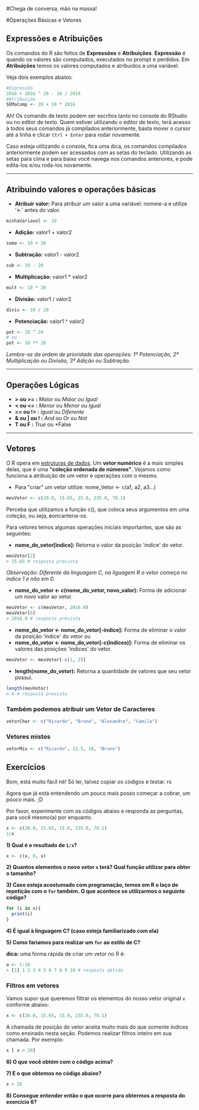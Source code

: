 #Chega de conversa, mão na massa!

#Operações Básicas e Vetores

## Expressões e Atribuições
Os comandos do R são feitos de **Expressões** e **Atribuições**. **Expressão** é quando os valores são computados, executados no prompt e perdidos. Em **Atribuições** temos os valores computados e atribuidos a uma variável.

Veja dois exemplos abaixo:

```r
#Expressão
2016 + 2016 ^ 20 - 10 / 2016
#Atribuição
SEMaComp <- 20 + 10 * 2016
```
Ah! Os comando de texto podem ser escritos tanto no console do RStudio ou no editor de texto. Quem estiver utilizando o editor de texto, terá acesso à todos seus comandos já compilados anteriormente, basta mover o cursor até a linha e clicar `Ctrl + Enter` para rodar novamente.

Caso esteja utilizando o console, fica uma dica, os comandos compilados anteriormente podem ser acessados com as setas do teclado. Utilizando as setas para cima e para baixo você navega nos comandos anteriores, e pode edita-los e/ou roda-los novamente.


---


## Atribuindo valores e operações básicas
* **Atribuir valor:** Para atribuir um valor a uma variável: nomeie-a e utilize '<-' antes do valor.
```r
minhaVariavel <- 10
```
* **Adição:** valor1 + valor2
```r
soma <- 10 + 20
```
* **Subtração:** valor1 - valor2
```r
sub <- 10 - 20
```
* **Multiplicação:** valor1 * valor2
```r
mult <- 10 * 20
```
* **Divisão:** valor1 / valor2
```r
divis <- 10 / 20
```
* **Potenciação:** valor1 ^ valor2
```r
pot <- 10 ^ 20
# ou
pot <- 10 ** 20
```

*Lembre-se da ordem de prioridade das operações: 1º Potenciação, 2º Multiplicação ou Divisão, 3º Adição ou Subtração.*


---


## Operações Lógicas
* **> ou >= :** *Maior* ou *Maior ou Igual*
* **< ou <= :** *Menor* ou *Menor ou Igual*
* **== ou != :** *Igual* ou *Diferente*
* **& ou | ou ! :** *And* ou *Or* ou *Not*
* **T ou F :** *True* ou *False


---


## Vetores

O R opera em [estruturas de dados](https://pt.wikipedia.org/wiki/Estrutura_de_dados). Um **vetor numérico** é a mais simples delas, que é uma **"coleção ordenada de números"**. Vejamos como funciona a atribuição de um vetor e operações com o mesmo.
* Para "criar" um vetor utilize: nome_Vetor <- c(a1, a2, a3...)

```r
meuVetor <- c(20.0, 15.65, 15.0, 235.0, 70.1)
```

Perceba que utilizamos a função c(), que coloca seus argumentos em uma coleção, ou seja, **c**oncantena-os.

Para vetores temos algumas operações iniciais importantes, que são as seguintes:

* **nome_do_vetor[indice]:** Retorna o valor da posição 'indice' do vetor.
```r
meuVetor[2]
> 15.65 # resposta prevista
```
*Observação: Diferente da linguagem C, na liguagem R o vetor começa no índice 1 e não em 0.*

* **nome_do_vetor <- c(nome_do_vetor, novo_valor):** Forma de adicionar um novo valor ao vetor.
```r
meuVetor <- c(meuVetor, 2016.0)
meuVetor[6]
> 2016.0 # resposta prevista
```
* **nome_do_vetor <- nome_do_vetor[-indice]:** Forma de eliminar o valor da posição 'indice' do vetor ou
* **nome_do_vetor <- nome_do_vetor[-c(indices)]:** Forma de eliminar os valores das posições 'indices' do vetor.
```r
meuVetor <- meuVetor[-c(1, 2)]
```
* **length(nome_do_vetor):** Retorna a quantidade de valores que seu vetor possui.
```r
length(meuVetor)
> 4 # resposta prevista
```

### Também podemos atribuir um Vetor de Caracteres

```r
vetorChar <- c("Ricardo", "Bruno", "Alexandre", "Camila")
```

### Vetores mistos

```r
vetorMix <- c("Ricardo", 12.5, 10, "Bruno")
```

## Exercícios


Bom, está muito fácil né! Só ler, talvez copiar os códigos e testar. rs

Agora que já está entendendo um pouco mais posso começar a cobrar, um pouco mais. ;D

Por favor, experimente com os códigos abaixo e responda as perguntas, para você mesmo(a) por enquanto.

```r
x <- c(20.0, 15.65, 15.0, 235.0, 70.1)
1/x
```
**1) Qual é o resultado de `1/x`?**

```r
x <- c(x, 0, x)
```
**2) Quantos elementos o novo vetor `x` terá? Qual função utilizar para obter o tamanho?**

**3) Caso esteja acostumado com programação, temos em R o laço de repetição com o `for` também. O que acontece se utilizarmos o seguinte código?**

```r
for (i in x){
  print(i)
}
```
**4) É igual à linguagem C? (caso esteja familiarizado com ela)**

**5) Como fariamos para realizar um `for` ao estilo de C?**

**dica:** uma forma rápida de criar um vetor no R é:

```r
a <- 1:10
> [1] 1 2 3 4 5 6 7 8 9 10 # resposta obtida
```

### Filtros em vetores

Vamos supor que queremos filtrar os elementos do nosso vetor original `x` conforme abaixo:

```r
x <- c(20.0, 15.65, 15.0, 235.0, 70.1)
```

A chamada de posição do vetor aceita muito mais do que somente índices como ensinado nesta seção. Podemos realizar filtros inteiro em sua chamada. Por exemplo:

```r
x [ x > 20]
```

**6) O que você obtém com o código acima?**

**7) E o que obtemos no código abaixo?**

```r
x > 20
```

**8) Consegue entender então o que ocorre para obtermos a resposta do exercício 6?**